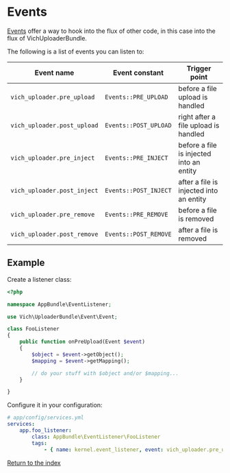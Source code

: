 Events
======

[Events](https://symfony.com/doc/current/event_dispatcher.html) offer a way to hook into
the flux of other code, in this case into the flux of VichUploaderBundle.

The following is a list of events you can listen to:

| Event name | Event constant | Trigger point|
|------------|----------------|--------------|
|`vich_uploader.pre_upload`|`Events::PRE_UPLOAD`|before a file upload is handled|
|`vich_uploader.post_upload`|`Events::POST_UPLOAD`|right after a file upload is handled|
|`vich_uploader.pre_inject`|`Events::PRE_INJECT`|before a file is injected into an entity|
|`vich_uploader.post_inject`|`Events::POST_INJECT`|after a file is injected into an entity|
|`vich_uploader.pre_remove`|`Events::PRE_REMOVE`|before a file is removed|
|`vich_uploader.post_remove`|`Events::POST_REMOVE`|after a file is removed|

Example
-------

Create a listener class:

```php
<?php

namespace AppBundle\EventListener;

use Vich\UploaderBundle\Event\Event;

class FooListener
{
    public function onPreUpload(Event $event)
    {
        $object = $event->getObject();
        $mapping = $event->getMapping();

        // do your stuff with $object and/or $mapping...
    }

}
```

Configure it in your configuration:

```yaml
# app/config/services.yml
services:
    app.foo_listener:
        class: AppBundle\EventListener\FooListener
        tags:
            - { name: kernel.event_listener, event: vich_uploader.pre_upload }
```

[Return to the index](index.md)